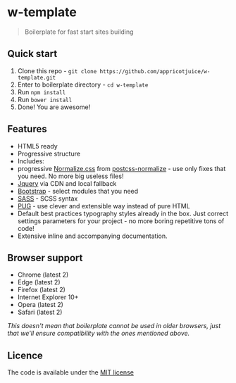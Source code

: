 # w-template
> Boilerplate for fast start sites building
 
## Quick start
1. Clone this repo - `git clone https://github.com/appricotjuice/w-template.git`
2. Enter to boilerplate directory - `cd w-template`
3. Run `npm install`
4. Run `bower install`
5. Done! You are awesome!
 
## Features
- HTML5 ready
- Progressive structure
- Includes:
- progressive [Normalize.css](http://necolas.github.io/normalize.css/) from [postcss-normalize](https://github.com/jonathantneal/postcss-normalize) - use only fixes that you need. No more big useless files!
- [Jquery](https://jquery.com/) via CDN and local fallback
- [Bootstrap](https://getbootstrap.com/) - select modules that you need
- [SASS](https://sass-lang.com/) - SCSS syntax
- [PUG](https://pugjs.org/api/getting-started.html) - use clever and extensible way instead of pure HTML
- Default best practices typography styles already in the box. Just correct settings parameters for your project - no more boring repetitive tons of code!
- Extensive inline and accompanying documentation.

## Browser support
- Chrome (latest 2)
- Edge (latest 2)
- Firefox (latest 2)
- Internet Explorer 10+
- Opera (latest 2)
- Safari (latest 2)

_This doesn't mean that boilerplate cannot be used in older browsers, just that we'll ensure compatibility with the ones mentioned above._

## Licence
The code is available under the [MIT license]()
